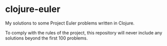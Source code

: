 # clojure-euler
My solutions to some Project Euler problems written in Clojure.

To comply with the rules of the project, this repository will never include any solutions beyond the first 100 problems.
